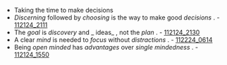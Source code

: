 - Taking the time to make decisions
-  _Discerning_  followed by  _choosing_  is the way to make good  _decisions_ . - [112124_2111](../DATA/112124_2111.md)
- The  _goal_  is  _discovery_  and _ ideas_ , not the  _plan_ . - [112124_2130](../DATA/112124_2130.md)
- A clear  _mind_  is needed to  _focus_  without  _distractions_ . - [112224_0614](../DATA/112224_0614.md)
- Being  _open minded_  has  _advantages_  over  _single mindedness_ . - [112124_1550](../DATA/112124_1550.md)
